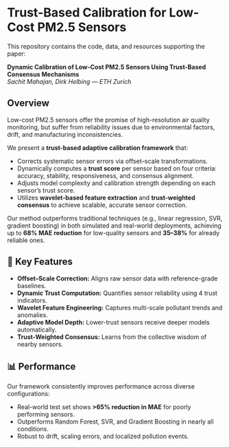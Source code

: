 # Trust-Based Calibration for Low-Cost PM2.5 Sensors

This repository contains the code, data, and resources supporting the paper:

**Dynamic Calibration of Low-Cost PM2.5 Sensors Using Trust-Based Consensus Mechanisms**  
_Sachit Mahajan, Dirk Helbing — ETH Zurich_

## Overview

Low-cost PM2.5 sensors offer the promise of high-resolution air quality monitoring, but suffer from reliability issues due to environmental factors, drift, and manufacturing inconsistencies.

We present a **trust-based adaptive calibration framework** that:

- Corrects systematic sensor errors via offset–scale transformations.
- Dynamically computes a **trust score** per sensor based on four criteria: accuracy, stability, responsiveness, and consensus alignment.
- Adjusts model complexity and calibration strength depending on each sensor’s trust score.
- Utilizes **wavelet-based feature extraction** and **trust-weighted consensus** to achieve scalable, accurate sensor correction.

Our method outperforms traditional techniques (e.g., linear regression, SVR, gradient boosting) in both simulated and real-world deployments, achieving up to **68% MAE reduction** for low-quality sensors and **35–38%** for already reliable ones.

## 🔬 Key Features

- **Offset–Scale Correction:** Aligns raw sensor data with reference-grade baselines.
- **Dynamic Trust Computation:** Quantifies sensor reliability using 4 trust indicators.
- **Wavelet Feature Engineering:** Captures multi-scale pollutant trends and anomalies.
- **Adaptive Model Depth:** Lower-trust sensors receive deeper models automatically.
- **Trust-Weighted Consensus:** Learns from the collective wisdom of nearby sensors.

## 📊 Performance

Our framework consistently improves performance across diverse configurations:
- Real-world test set shows **>65% reduction in MAE** for poorly performing sensors.
- Outperforms Random Forest, SVR, and Gradient Boosting in nearly all conditions.
- Robust to drift, scaling errors, and localized pollution events.

